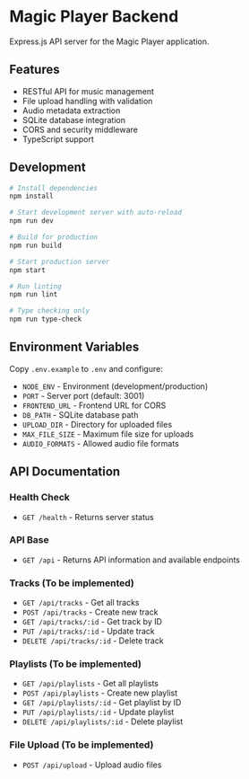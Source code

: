 # Magic Player Backend

Express.js API server for the Magic Player application.

## Features

- RESTful API for music management
- File upload handling with validation
- Audio metadata extraction
- SQLite database integration
- CORS and security middleware
- TypeScript support

## Development

```bash
# Install dependencies
npm install

# Start development server with auto-reload
npm run dev

# Build for production
npm run build

# Start production server
npm start

# Run linting
npm run lint

# Type checking only
npm run type-check
```

## Environment Variables

Copy `.env.example` to `.env` and configure:

- `NODE_ENV` - Environment (development/production)
- `PORT` - Server port (default: 3001)
- `FRONTEND_URL` - Frontend URL for CORS
- `DB_PATH` - SQLite database path
- `UPLOAD_DIR` - Directory for uploaded files
- `MAX_FILE_SIZE` - Maximum file size for uploads
- `AUDIO_FORMATS` - Allowed audio file formats

## API Documentation

### Health Check
- `GET /health` - Returns server status

### API Base
- `GET /api` - Returns API information and available endpoints

### Tracks (To be implemented)
- `GET /api/tracks` - Get all tracks
- `POST /api/tracks` - Create new track
- `GET /api/tracks/:id` - Get track by ID
- `PUT /api/tracks/:id` - Update track
- `DELETE /api/tracks/:id` - Delete track

### Playlists (To be implemented)
- `GET /api/playlists` - Get all playlists
- `POST /api/playlists` - Create new playlist
- `GET /api/playlists/:id` - Get playlist by ID
- `PUT /api/playlists/:id` - Update playlist
- `DELETE /api/playlists/:id` - Delete playlist

### File Upload (To be implemented)
- `POST /api/upload` - Upload audio files
